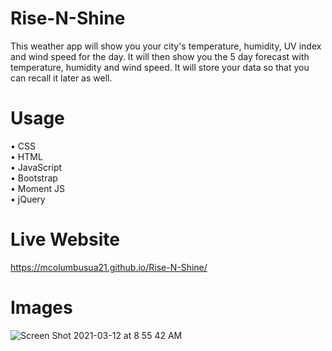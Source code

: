 # Rise-N-Shine
This weather app will show you your city's temperature, humidity, UV index and wind speed for the day. It will then show you the 5 day forecast with temperature, humidity and wind speed. It will store your data so that you can recall it later as well.

# Usage
• CSS<br>
• HTML <br>
• JavaScript <br>
• Bootstrap <br>
• Moment JS<br>
• jQuery <br>

# Live Website
 https://mcolumbusua21.github.io/Rise-N-Shine/
 
 # Images
 ![Screen Shot 2021-03-12 at 8 55 42 AM](https://user-images.githubusercontent.com/78819536/110964715-b4be0700-8310-11eb-8632-b2997532b08c.png)
